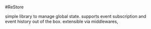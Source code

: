 #ReStore

simple library to manage global state. supports event subscription and event history out of the box. extensible via middlewares,